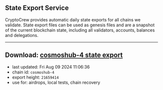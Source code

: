 ## State Export Service
CryptoCrew provides automatic daily state exports for all chains we validate. State export files can be used as genesis files and are a snapshot of the current blockchain state, including all validators, accounts, balances and delegations.

---
**Download: [cosmoshub-4 state export](https://dl-eu2.ccvalidators.com/SERVICE/cosmoshub/cosmoshub-4_export_21659414.json)**
---

- last updated: Fri Aug 09 2024 11:06:36
- chain id: `cosmoshub-4`
- export height: `21659414`
- use for: airdrops, local tests, chain recovery
